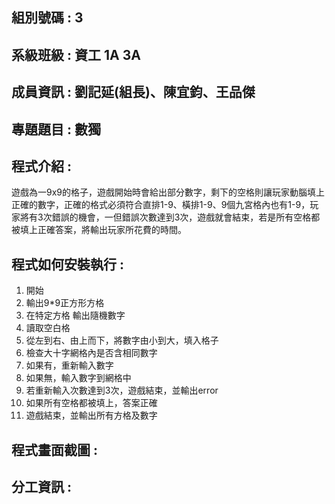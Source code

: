 ## 組別號碼 : 3


## 系級班級 : 資工 1A 3A


## 成員資訊 : 劉記延(組長)、陳宜鈞、王品傑


## 專題題目 : 數獨


## 程式介紹 :

遊戲為一9x9的格子，遊戲開始時會給出部分數字，剩下的空格則讓玩家動腦填上正確的數字，正確的格式必須符合直排1-9、橫排1-9、9個九宮格內也有1-9，玩家將有3次錯誤的機會，一但錯誤次數達到3次，遊戲就會結束，若是所有空格都被填上正確答案，將輸出玩家所花費的時間。

## 程式如何安裝執行 :
1. 開始
2. 輸出9*9正方形方格
3. 在特定方格 輸出隨機數字
4. 讀取空白格
5. 從左到右、由上而下，將數字由小到大，填入格子
6. 檢查大十字網格內是否含相同數字
7. 如果有，重新輸入數字
8. 如果無，輸入數字到網格中
9. 若重新輸入次數達到3次，遊戲結束，並輸出error
10. 如果所有空格都被填上，答案正確
11. 遊戲結束，並輸出所有方格及數字

## 程式畫面截圖 :


## 分工資訊 :
